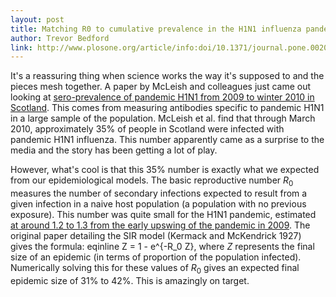 ```yaml
---
layout: post
title: Matching R0 to cumulative prevalence in the H1N1 influenza pandemic
author: Trevor Bedford
link: http://www.plosone.org/article/info:doi/10.1371/journal.pone.0020358
---
```


It's a reassuring thing when science works the way it's supposed to and the pieces mesh together.  A paper by McLeish and colleagues just came out looking at [sero-prevalence of pandemic H1N1 from 2009 to winter 2010 in Scotland](http://www.plosone.org/article/info:doi/10.1371/journal.pone.0020358).  This comes from measuring antibodies specific to pandemic H1N1 in a large sample of the population.  McLeish et al. find that through March 2010, approximately 35% of people in Scotland were infected with pandemic H1N1 influenza.  This number apparently came as a surprise to the media and the story has been getting a lot of play.

However, what's cool is that this 35% number is exactly what we expected from our epidemiological models.  The basic reproductive number <i>R</i><sub>0</sub> measures the number of secondary infections expected to result from a given infection in a naive host population (a population with no previous exposure).  This number was quite small for the H1N1 pandemic, estimated [at around 1.2 to 1.3 from the early upswing of the pandemic in 2009](http://www.sciencemag.org/content/324/5934/1557.abstract).  The original paper detailing the SIR model (Kermack and McKendrick 1927) gives the formula: eqinline Z = 1 - e^{-R_0 Z}, where <i>Z</i> represents the final size of an epidemic (in terms of proportion of the population infected).  Numerically solving this for these values of <i>R</i><sub>0</sub> gives an expected final epidemic size of 31% to 42%.  This is amazingly on target.
